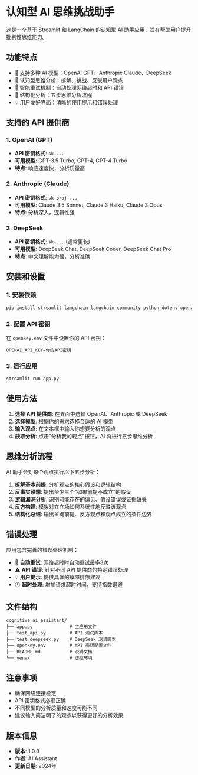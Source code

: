 # 认知型 AI 思维挑战助手

这是一个基于 Streamlit 和 LangChain 的认知型 AI 助手应用，旨在帮助用户提升批判性思维能力。

## 功能特点

- 🤖 支持多种 AI 模型：OpenAI GPT、Anthropic Claude、DeepSeek
- 🧠 认知型思维分析：拆解、挑战、反驳用户观点
- 🔄 智能重试机制：自动处理网络超时和 API 错误
- 🎯 结构化分析：五步思维分析流程
- 💡 用户友好界面：清晰的使用提示和错误处理

## 支持的 API 提供商

### 1. OpenAI (GPT)
- **API 密钥格式**: `sk-...`
- **可用模型**: GPT-3.5 Turbo, GPT-4, GPT-4 Turbo
- **特点**: 响应速度快，分析质量高

### 2. Anthropic (Claude)
- **API 密钥格式**: `sk-proj-...`
- **可用模型**: Claude 3.5 Sonnet, Claude 3 Haiku, Claude 3 Opus
- **特点**: 分析深入，逻辑性强

### 3. DeepSeek
- **API 密钥格式**: `sk-...` (通常更长)
- **可用模型**: DeepSeek Chat, DeepSeek Coder, DeepSeek Chat Pro
- **特点**: 中文理解能力强，分析准确

## 安装和设置

### 1. 安装依赖
```bash
pip install streamlit langchain langchain-community python-dotenv openai anthropic deepseek-ai
```

### 2. 配置 API 密钥
在 `openkey.env` 文件中设置你的 API 密钥：
```
OPENAI_API_KEY=你的API密钥
```

### 3. 运行应用
```bash
streamlit run app.py
```

## 使用方法

1. **选择 API 提供商**: 在界面中选择 OpenAI、Anthropic 或 DeepSeek
2. **选择模型**: 根据你的需求选择合适的 AI 模型
3. **输入观点**: 在文本框中输入你想要分析的观点
4. **获取分析**: 点击"分析我的观点"按钮，AI 将进行五步思维分析

## 思维分析流程

AI 助手会对每个观点执行以下五步分析：

1. **拆解基本前提**: 分析观点的核心假设和逻辑结构
2. **反事实设想**: 提出至少三个"如果前提不成立"的假设
3. **逻辑漏洞分析**: 识别可能存在的偏见、假设错误或证据缺失
4. **反方构建**: 模拟对立立场如何系统性地反驳该观点
5. **结构化总结**: 输出关键前提、反方观点和观点成立的条件边界

## 错误处理

应用包含完善的错误处理机制：

- 🔄 **自动重试**: 网络超时时自动重试最多3次
- ⚠️ **API 错误**: 针对不同 API 提供商的特定错误处理
- 💡 **用户提示**: 提供具体的故障排除建议
- 🕐 **超时处理**: 增加请求超时时间，支持指数退避

## 文件结构

```
cognitive_ai_assistant/
├── app.py              # 主应用文件
├── test_api.py         # API 测试脚本
├── test_deepseek.py    # DeepSeek 测试脚本
├── openkey.env         # API 密钥配置文件
├── README.md           # 说明文档
└── venv/               # 虚拟环境
```

## 注意事项

- 确保网络连接稳定
- API 密钥格式必须正确
- 不同模型的分析质量和速度可能不同
- 建议输入简洁明了的观点以获得更好的分析效果

## 版本信息

- **版本**: 1.0.0
- **作者**: AI Assistant
- **更新日期**: 2024年 